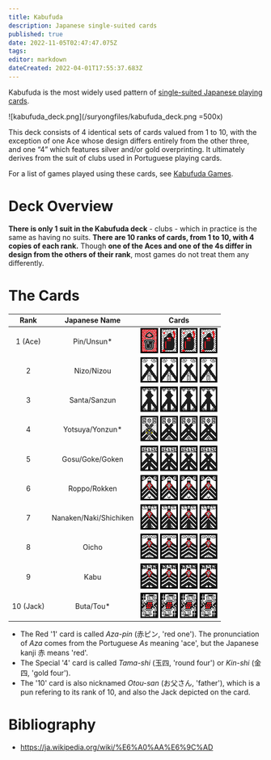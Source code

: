 ```yaml
---
title: Kabufuda
description: Japanese single-suited cards
published: true
date: 2022-11-05T02:47:47.075Z
tags: 
editor: markdown
dateCreated: 2022-04-01T17:55:37.683Z
---
```


Kabufuda is the most widely used pattern of [single-suited Japanese playing cards](/en/one-suited-mekurifuda-variants). 

![kabufuda_deck.png](/suryongfiles/kabufuda_deck.png =500x)

This deck consists of 4 identical sets of cards valued from 1 to 10, with the exception of one Ace whose design differs entirely from the other three, and one “4” which features silver and/or gold overprinting. It ultimately derives from the suit of clubs used in Portuguese playing cards.

For a list of games played using these cards, see [Kabufuda Games](/en/kabufuda/games).
# Deck Overview
**There is only 1 suit in the Kabufuda deck** - clubs - which in practice is the same as having no suits. **There are 10 ranks of cards, from 1 to 10, with 4 copies of each rank.** Though **one of the Aces and one of the 4s differ in design from the others of their rank**, most games do not treat them any differently.

# The Cards

|Rank|Japanese Name|Cards|
|:---:|:---:|:---:|
|1 (Ace)|Pin/Unsun*|![1_red.png](/kabufuda/1_red.png) ![1_black.png](/kabufuda/1_black.png) ![1_black.png](/kabufuda/1_black.png) ![1_black.png](/kabufuda/1_black.png)|
|2|Nizo/Nizou|![2.png](/kabufuda/2.png) ![2.png](/kabufuda/2.png) ![2.png](/kabufuda/2.png) ![2.png](/kabufuda/2.png)|
|3|Santa/Sanzun|![3.png](/kabufuda/3.png) ![3.png](/kabufuda/3.png) ![3.png](/kabufuda/3.png) ![3.png](/kabufuda/3.png)|
|4|Yotsuya/Yonzun*|![4_silver.png](/kabufuda/4_silver.png) ![4_black.png](/kabufuda/4_black.png) ![4_black.png](/kabufuda/4_black.png) ![4_black.png](/kabufuda/4_black.png)|
|5|Gosu/Goke/Goken|![5.png](/kabufuda/5.png) ![5.png](/kabufuda/5.png) ![5.png](/kabufuda/5.png) ![5.png](/kabufuda/5.png)|
|6|Roppo/Rokken|![6.png](/kabufuda/6.png) ![6.png](/kabufuda/6.png) ![6.png](/kabufuda/6.png) ![6.png](/kabufuda/6.png)|
|7|Nanaken/Naki/Shichiken|![7.png](/kabufuda/7.png) ![7.png](/kabufuda/7.png) ![7.png](/kabufuda/7.png) ![7.png](/kabufuda/7.png)|
|8|Oicho|![8.png](/kabufuda/8.png) ![8.png](/kabufuda/8.png) ![8.png](/kabufuda/8.png) ![8.png](/kabufuda/8.png)|
|9|Kabu|![9.png](/kabufuda/9.png) ![9.png](/kabufuda/9.png) ![9.png](/kabufuda/9.png) ![9.png](/kabufuda/9.png)|
|10 (Jack)|Buta/Tou*|![j.png](/kabufuda/j.png) ![j.png](/kabufuda/j.png) ![j.png](/kabufuda/j.png) ![j.png](/kabufuda/j.png)|

- The Red '1' card is called *Aza-pin* (赤ピン, 'red one'). The pronunciation of *Aza* comes from the Portuguese *As* meaning 'ace', but the Japanese kanji 赤 means 'red'.
- The Special '4' card is called *Tama-shi* (玉四, 'round four') or *Kin-shi* (金四, 'gold four').
- The '10' card is also nicknamed *Otou-san* (お父さん, 'father'), which is a pun refering to its rank of 10, and also the Jack depicted on the card.

# Bibliography
- https://ja.wikipedia.org/wiki/%E6%A0%AA%E6%9C%AD